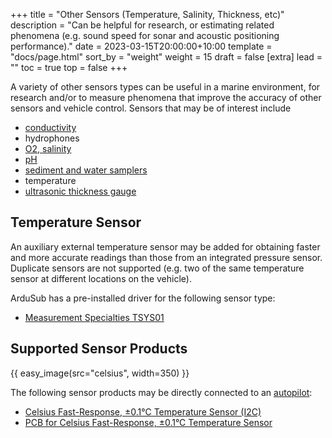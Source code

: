 +++
title = "Other Sensors (Temperature, Salinity, Thickness, etc)"
description = "Can be helpful for research, or estimating related phenomena (e.g. sound speed for sonar and acoustic positioning performance)."
date = 2023-03-15T20:00:00+10:00
template = "docs/page.html"
sort_by = "weight"
weight = 15
draft = false
[extra]
lead = ""
toc = true
top = false
+++

A variety of other sensors types can be useful in a marine environment, for research and/or to measure phenomena that improve the accuracy of other sensors and vehicle control. Sensors that may be of interest include

- [conductivity](https://discuss.bluerobotics.com/t/using-conductivity-sensor-with-brs-flight-controller-and-qgc/13126)
- hydrophones
- [O2, salinity](https://discuss.bluerobotics.com/t/o2-and-salinity-sensors/2569)
- [pH](https://discuss.bluerobotics.com/t/ph-sensor-recommendations/13197)
- [sediment and water samplers](https://discuss.bluerobotics.com/t/water-sampler-sediment-sampler/2712)
- temperature
- [ultrasonic thickness gauge](https://discuss.bluerobotics.com/t/cygnus-ultrasonic-thickness-gage/2967)

## Temperature Sensor

An auxiliary external temperature sensor may be added for obtaining faster and more accurate readings than those from an integrated pressure sensor. Duplicate sensors are not supported (e.g. two of the same temperature sensor at different locations on the vehicle).

ArduSub has a pre-installed driver for the following sensor type:

* [Measurement Specialties TSYS01](https://www.te.com/commerce/DocumentDelivery/DDEController?Action=showdoc&DocId=Data+Sheet%7FTSYS01%7FA%7Fpdf%7FEnglish%7FENG_DS_TSYS01_A.pdf%7FG-NICO-018)


## Supported Sensor Products

{{ easy_image(src="celsius", width=350) }}

The following sensor products may be directly connected to an [autopilot](../../required/flight-controller-boards/):
* [Celsius Fast-Response, ±0.1°C Temperature Sensor (I2C)](https://bluerobotics.com/store/sensors-sonars-cameras/sensors/celsius-sensor-r1/)
* [PCB for Celsius Fast-Response, ±0.1°C Temperature Sensor](https://bluerobotics.com/store/sensors-sonars-cameras/sensors/celsius-sensor-pcb-r1/)
